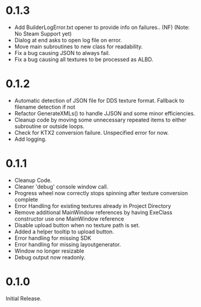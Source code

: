 # 0.1.3
- Add BuilderLogError.txt opener to provide info on failures.. (NF) (Note: No Steam Support yet)
- Dialog at end asks to open log file on error.
- Move main subroutines to new class for readability.
- Fix a bug causing JSON to always fail.
- Fix a bug causing all textures to be processed as ALBD.

# 0.1.2
- Automatic detection of JSON file for DDS texture format. Fallback to filename detection if not
- Refactor GenerateXMLs() to handle JJSON and some minor efficiencies.
- Cleanup code by moving some unnecessary repeated items to either subroutine or outside loops.
- Check for KTX2 conversion failure. Unspecified error for now.
- Add logging.

# 0.1.1
- Cleanup Code.
- Cleaner 'debug' console window call.
- Progress wheel now correctly stops spinning after texture conversion complete
- Error Handling for existing textures already in Project Directory
- Remove additional MainWindow references by having ExeClass constructor use one MainWindow reference
- Disable upload button when no texture path is set.
- Added a helper tooltip to upload button.
- Error handling for missing SDK
- Error handling for missing layoutgenerator.
- Window no longer resizable
- Debug output now readonly.

# 0.1.0
Initial Release.
